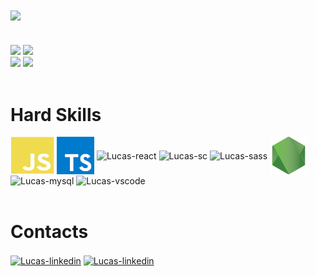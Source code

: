 <img align="center" src="https://user-images.githubusercontent.com/92965549/187088225-1053b70d-0eeb-458a-ae8d-9a56b6dd4108.png">
<h1></h1>
<div>
  <a href="https://github.com/llucasGabriel/Camara-Tickets"><img width="400px" src="https://user-images.githubusercontent.com/92965549/197417612-137c8d29-058d-4628-98bb-f6fd46dde814.png"/></a>
  <img width="340px" src="https://github-readme-stats.vercel.app/api/top-langs/?username=llucasGabriel&layout=compact&hide_border=true&langs_count=7&theme=dracula"/>
</div>
<div>
<img width="410px" src="https://github-readme-streak-stats.herokuapp.com/?user=llucasGabriel&theme=cobalt&hide_border=true">
<img width="140px" src="https://user-images.githubusercontent.com/92965549/187095377-691154db-a16c-4273-bb28-49de3ef6d694.png"/>
</div>
  <div><br>
  <h1>Hard Skills</h1>
  <img align="center" alt="Lucas-Js" height="60" width="70" src="https://raw.githubusercontent.com/devicons/devicon/master/icons/javascript/javascript-plain.svg">
  <img align="center" alt="Lucas-Ts" height="60" width="60" src="https://github.com/Lucas-GabrielDev/Lucas-GabrielDev/blob/main/img/typescript.png">
  <img align="center" alt="Lucas-react" height="60" width="68" src="https://user-images.githubusercontent.com/92965549/187088483-7b88d2e4-095c-40ad-bafa-95530faf28db.png">
    <img align="center" alt="Lucas-sc" height="60" width="72" src="https://user-images.githubusercontent.com/92965549/191129314-3f9b8671-b63a-4b71-b04a-c7f6536a1b04.svg">
  <img align="center" alt="Lucas-sass" height="60" width="60" src="https://user-images.githubusercontent.com/92965549/187088486-99c3695c-95e4-4990-8425-dc0983122a2a.png">
  <img align="center" alt="Lucas-node" height="60" width="60" src="https://github.com/Lucas-GabrielDev/Lucas-GabrielDev/blob/main/img/node.png">
  <img align="center" alt="Lucas-mysql" height="65" width="75" src="https://user-images.githubusercontent.com/92965549/180613504-38e762e9-0277-462a-a967-f7976519a8d4.svg">
  <img align="center" alt="Lucas-vscode" height="65" width="75" src="https://user-images.githubusercontent.com/92965549/180613509-1e20ccde-a6c0-467f-8b97-0a7f41b9eb44.svg">
</div>
 <div><br>
  <h1>Contacts</h1>
  <a href="https://www.linkedin.com/in/llucas-gabriel/"><img align="center" alt="Lucas-linkedin" src="https://user-images.githubusercontent.com/92965549/180613610-87001db9-f13f-4115-9e74-6dda4192ef9f.svg"></a>
  <a href="llucas.gabriel@outlook.com"><img align="center" width="125px" alt="Lucas-linkedin" src="https://user-images.githubusercontent.com/92965549/187095871-2c233b1f-8486-4987-9f50-ddbd1e918517.png"></a>
</div>
